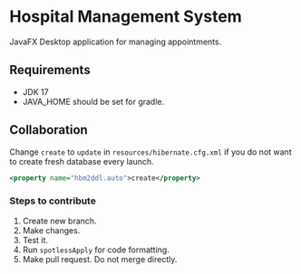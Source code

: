 # Hospital Management System

JavaFX Desktop application for managing appointments.

## Requirements

- JDK 17
- JAVA_HOME should be set for gradle.

## Collaboration

Change `create` to `update` in `resources/hibernate.cfg.xml` if you do not want to create fresh database every launch.

```xml
<property name="hbm2ddl.auto">create</property>
```

### Steps to contribute

1. Create new branch.
2. Make changes.
3. Test it.
4. Run `spotlessApply` for code formatting.
5. Make pull request. Do not merge directly.
